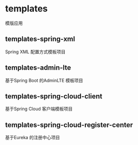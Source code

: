 # templates #
模版应用

## templates-spring-xml ##
Spring XML 配置方式模板项目

## templates-admin-lte ##
基于Spring Boot 的AdminLTE 模板项目

## templates-spring-cloud-client ##
基于Spring Cloud 客户端模板项目

## templates-spring-cloud-register-center ##
基于Eureka 的注册中心项目

